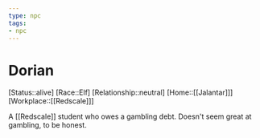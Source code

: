 ```yaml
---
type: npc
tags: 
- npc
---
```


# Dorian
[Status::alive]
[Race::Elf]
[Relationship::neutral]
[Home::[[Jalantar]]]
[Workplace::[[Redscale]]]

A [[Redscale]] student who owes a gambling debt. Doesn't seem great at gambling, to be honest. 